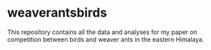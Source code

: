 # weaverantsbirds
This repository contains all the data and analyses for my paper on competition between birds and weaver ants in the eastern Himalaya. 
